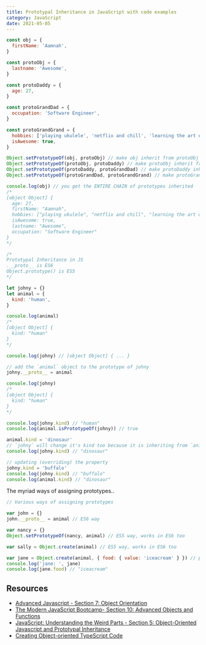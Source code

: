 ```yaml
---
title: Prototypal Inheritance in JavaScript with code examples
category: JavaScript
date: 2021-05-05
---
```


```js
const obj = {
  firstName: 'Aamnah',
}

const protoObj = {
  lastname: 'Awesome',
}

const protoDaddy = {
  age: 27,
}

const protoGrandDad = {
  occupation: 'Software Engineer',
}

const protoGrandGrand = {
  hobbies: ['playing ukulele', 'netflix and chill', 'learning the art of code'],
  isAwesome: true,
}

Object.setPrototypeOf(obj, protoObj) // make obj inherit from protoObj
Object.setPrototypeOf(protoObj, protoDaddy) // make protoObj inherit from protoDaddy
Object.setPrototypeOf(protoDaddy, protoGrandDad) // make protoDaddy inherit from protoGrandDad
Object.setPrototypeOf(protoGrandDad, protoGrandGrand) // make protoGrandDad inherit from protoGrandGrand

console.log(obj) // you get the ENTIRE CHAIN of prototypes inherited
/*
[object Object] {
  age: 27,
  firstName: "Aamnah",
  hobbies: ["playing ukulele", "netflix and chill", "learning the art of code"],
  isAwesome: true,
  lastname: "Awesome",
  occupation: "Software Engineer"
}
*/
```

```js
/*
Prototypal Inheritance in JS
.__proto__ is ES6
Object.prototype() is ES5
*/

let johny = {}
let animal = {
  kind: 'human',
}

console.log(animal)
/*
[object Object] {
  kind: "human"
}
*/

console.log(johny) // [object Object] { ... }

// add the `animal` object to the prototype of johny
johny.__proto__ = animal

console.log(johny)
/*
[object Object] {
  kind: "human"
}
*/

console.log(johny.kind) // "human"
console.log(animal.isPrototypeOf(johny)) // true

animal.kind = 'dinosaur'
// `johny` will change it's kind too because it is inheriting from `animal`
console.log(johny.kind) // "dinosaur"

// updating (overriding) the property
johny.kind = 'buffalo'
console.log(johny.kind) // "buffalo"
console.log(animal.kind) // "dinosaur"
```

The myriad ways of assigning prototypes..

```js
// Various ways of assigning prototypes

var john = {}
john.__proto__ = animal // ES6 way

var nancy = {}
Object.setPrototypeOf(nancy, animal) // ES5 way, works in ES6 too

var sally = Object.create(animal) // ES5 way, works in ES6 too

var jane = Object.create(animal, { food: { value: 'iceacream' } }) // passing it a prototype object to base on, while also default properties for the new object (in the form of an object _describing_ the property)
console.log('jane: ', jane)
console.log(jane.food) // "iceacream"
```

## Resources

- [Advanced Javascript - Section 7: Object Orientation](https://www.udemy.com/course/javascript-advanced/learn/lecture/18034697#overview)
- [The Modern JavaScript Bootcamp- Section 10: Advanced Objects and Functions](https://www.udemy.com/course/modern-javascript/learn/lecture/9873126#overview)
- [JavaScript: Understanding the Weird Parts - Section 5: Object-Oriented Javascript and Prototypal Inheritance](https://www.udemy.com/course/understand-javascript/learn/lecture/2237552#overview)
- [Creating Object-oriented TypeScript Code](https://app.pluralsight.com/library/courses/typescript-creating-object-oriented-code)
